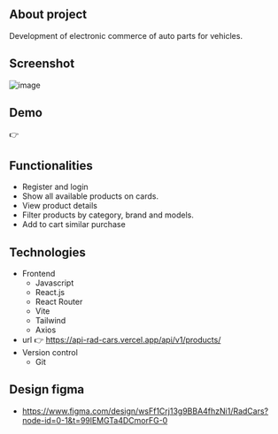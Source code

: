 ## About project

Development of electronic commerce of auto parts for vehicles.

## Screenshot

![image]()

## Demo

👉

## Functionalities

-   Register and login
-   Show all available products on cards.
-   View product details
-   Filter products by category, brand and models.
-   Add to cart similar purchase

## Technologies

-   Frontend
    -   Javascript
    -   React.js
    -   React Router
    -   Vite
    -   Tailwind
    -   Axios
-   url
    👉 https://api-rad-cars.vercel.app/api/v1/products/
-   Version control
    -   Git

## Design figma

-   https://www.figma.com/design/wsFf1Crj13g9BBA4fhzNi1/RadCars?node-id=0-1&t=99lEMGTa4DCmorFG-0
